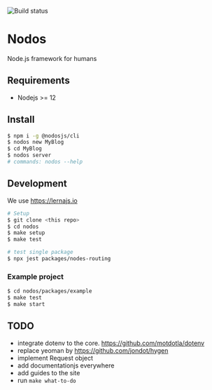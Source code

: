 ![Build status](https://github.com/nodosjs/nodos/workflows/On%20Push/badge.svg)

# Nodos

Node.js framework for humans

## Requirements

* Nodejs >= 12

## Install

```sh
$ npm i -g @nodosjs/cli
$ nodos new MyBlog
$ cd MyBlog
$ nodos server
# commands: nodos --help
```

## Development

We use https://lernajs.io

```sh
# Setup
$ git clone <this repo>
$ cd nodos
$ make setup
$ make test

# test single package
$ npx jest packages/nodes-routing
```

### Example project


```sh
$ cd nodos/packages/example
$ make test
$ make start
```

## TODO

* integrate dotenv to the core. https://github.com/motdotla/dotenv
* replace yeoman by https://github.com/jondot/hygen
* implement Request object
* add documentationjs everywhere
* add guides to the site
* run `make what-to-do`
